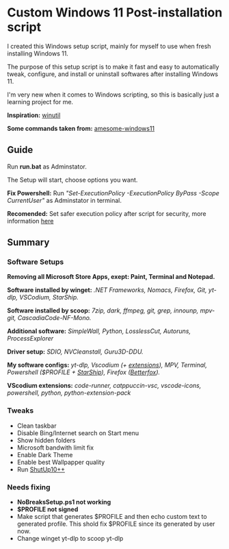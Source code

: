 # Custom Windows 11 Post-installation script
I created this Windows setup script, mainly for myself to use when fresh installing Windows 11.

The purpose of this setup script is to make it fast and easy to automatically tweak, configure, and install or uninstall softwares after installing Windows 11.

I'm very new when it comes to Windows scripting, so this is basically just a learning project for me.

**Inspiration:** [winutil](https://github.com/ChrisTitusTech/winutil)

**Some commands taken from:** [amesome-windows11](https://github.com/awesome-windows11/windows11)

## Guide
Run **run.bat** as Adminstator.

The Setup will start, choose options you want.

**Fix Powershell:** Run *"Set-ExecutionPolicy -ExecutionPolicy ByPass -Scope CurrentUser"* as Adminstator in terminal.

**Recomended:** Set safer execution policy after script for security, more information [here](https://learn.microsoft.com/en-us/powershell/module/microsoft.powershell.core/about/about_execution_policies?view=powershell-7.3)

## Summary
### Software Setups
**Removing all Microsoft Store Apps, exept: Paint, Terminal and Notepad.**

**Software installed by winget:** *.NET Frameworks, Nomacs, Firefox, Git, yt-dlp, VSCodium, StarShip.*

**Software installed by scoop:** *7zip, dark, ffmpeg, git, grep, innounp, mpv-git, CascadiaCode-NF-Mono.*

**Additional software:** *SimpleWall, Python, LosslessCut, Autoruns, ProcessExplorer*

**Driver setup:** *SDIO, NVCleanstall, Guru3D-DDU.*

**My software configs:** *yt-dlp, Vscodium (+ [extensions](#extentions)), MPV, Terminal, Powershell ($PROFILE + [StarShip](https://starship.rs/)), Firefox ([Betterfox](https://github.com/yokoffing/Betterfox)).*

<a id= "extentions"></a> **VScodium extensions:** *code-runner, catppuccin-vsc, vscode-icons, powershell, python, python-extension-pack*
### Tweaks
- Clean taskbar
- Disable Bing/Internet search on Start menu
- Show hidden folders
- Microsoft bandwith limit fix
- Enable Dark Theme
- Enable best Wallpapper quality
- Run [ShutUp10++](https://www.oo-software.com/en/shutup10)

### Needs fixing
- **NoBreaksSetup.ps1 not working**
- **$PROFILE not signed**
- Make script that generates $PROFILE and then echo custom text to generated profile. This shold fix $PROFILE since its generated by user now.
- Change winget yt-dlp to scoop yt-dlp 